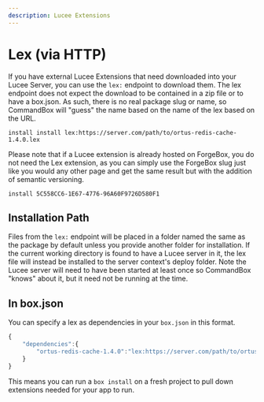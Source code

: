 ```yaml
---
description: Lucee Extensions
---
```


# Lex \(via HTTP\)

If you have external Lucee Extensions that need downloaded into your Lucee Server, you can use the `lex:` endpoint to download them. The lex endpoint does not expect the download to be contained in a zip file or to have a box.json. As such, there is no real package slug or name, so CommandBox will "guess" the name based on the name of the lex based on the URL.

```text
install install lex:https://server.com/path/to/ortus-redis-cache-1.4.0.lex
```

Please note that if a Lucee extension is already hosted on ForgeBox, you do not need the Lex extension, as you can simply use the ForgeBox slug just like you would any other page and get the same result but with the addition of semantic versioning.

```text
install 5C558CC6-1E67-4776-96A60F9726D580F1
```

## Installation Path

Files from the `lex:` endpoint will be placed in a folder named the same as the package by default unless you provide another folder for installation.  If the current working directory is found to have a Lucee server in it, the lex file will instead be installed to the server context's deploy folder.  Note the Lucee server will need to have been started at least once so CommandBox "knows" about it, but it need not be running at the time.  

## In box.json

You can specify a lex as dependencies in your `box.json` in this format.

```javascript
{
    "dependencies":{
        "ortus-redis-cache-1.4.0":"lex:https://server.com/path/to/ortus-redis-cache-1.4.0.lex"
    }
}
```

This means you can run a `box install` on a fresh project to pull down extensions needed for your app to run.

